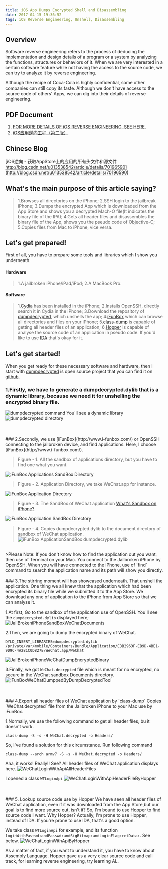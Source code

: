 ```yaml
---
title: iOS App Dumps Encrypted Shell and Disassembling
date: 2017-04-15 19:36:52
tags: iOS Reverse Engineering, Unshell, Disassembling
---
```


## Overview
Software reverse engineering refers to the process of deducing the implementation and design details of a program or a system by analyzing the functions, structures or behaviors of it. When we are very interested in a certain software feature while not having the access to the source code, we can try to analyze it by reverse engineering.

Although the recipe of Coca-Cola is highly confidential, some other companies can still copy its taste. Although we don't have access to the source code of others' Apps, we can dig into their details of reverse engineering.

## PDF Document
1. [FOR MORE DETAILS OF iOS REVERSE ENGINEERING, SEE HERE.](https://drive.google.com/file/d/0B9vGMCW0Vvs3UHd0b0UwQ2x1OUk/view?usp=sharing)
2. [iOS应用逆向工程（第二版）](http://download.csdn.net/detail/u013538542/9815713)

## Chinese Blog
[iOS逆向 - 获取AppStore上的应用的所有头文件和源文件  http://blog.csdn.net/u013538542/article/details/70196590](http://blog.csdn.net/u013538542/article/details/70196590)


## What's the main purpose of this article saying?
>1.Browses all directories on the iPhone;
>2.SSH login to the jailbreak iPhone;
>3.Dumps the encrypted App which is downloaded from the App Store and shows you a decrypted Mach-O file(It indicates the binary file of the IPA);
>4.Gets all header files and disassembles the binary file of the App, shows you the pseudo code of Objective-C;
>5.Copies files from Mac to iPhone, vice versa.

## Let's get prepared!
First of all, you have to prepare some tools and libraries which I show you underneath.
#### Hardware
>1.A jailbroken iPhone/iPad/iPod;
>2.A MacBook Pro.

#### Software
>1.[Cydia](https://en.wikipedia.org/wiki/Cydia) has been installed in the iPhone;
>2.Installs OpenSSH, directly search it in Cydia in the iPhone;
>3.Download the repository of [dumpdecrypted](https://github.com/VictorZhang2014/dumpdecrypted), which unshells the app;
>4.[iFunBox](http://www.i-funbox.com/) which can browse all directories and files on your iPhone;
>5.[class-dump](http://stevenygard.com/projects/class-dump/) is capable of getting all header files of an application;
>6.[Hopper](https://www.hopperapp.com/) is capable of analyse the source code of an application in pseudo code. If you'd like to use [IDA](https://www.hex-rays.com/products/ida/) that's okay for it.

## Let's get started!
When you get ready for these necessary software and hardware, then I start with [dumpdecrypted](https://github.com/VictorZhang2014/dumpdecrypted) is open source project that you can find it on [github]((https://github.com/VictorZhang2014/dumpdecrypted)).

### 1.Firstly, we have to generate a dumpdecrypted.dylib that is a dynamic library, because we need it for unshelling the encrypted binary file.
![dumpdecrypted command](/img/dumpdecryptedCommand.png)
You'll see a dynamic library
![dumpdecrypted directory](/img/dumpdecryptedDirectory.png)


<br/>
<br/>
### 2.Secondly, we use [iFunBox](http://www.i-funbox.com/) or OpenSSH connecting to the jailbroken device, and find applications.
Here, I choose [iFunBox](http://www.i-funbox.com/).

>Figure - 1. All the sandbox of applications directory, but you have to find one what you want.

![iFunBox Applications SandBox Directory](/img/iFunBoxApplicationsSandBoxDir.png)

>Figure - 2. Application Directory, we take WeChat.app for instance.

![iFunBox Application Directory](/img/iFunBoxApplicationDirectory.png)

>Figure - 3. The SandBox of WeChat application  [What's Sandbox on iPhone?](https://developer.apple.com/library/content/documentation/Security/Conceptual/AppSandboxDesignGuide/AboutAppSandbox/AboutAppSandbox.html)

![iFunBox Application SandBox Directory](/img/iFunBoxApplicationSandBoxDirectory.png)

>Figure - 4. Copies dumpdecrypted.dylib to the document directory of sandbox of WeChat application.
![iFunBox ApplicationSandBox dumpdecrypted.dylib](/img/iFunBoxApplicationSandBoxDumpDecrypted.png)

<br/>
>Please Note: If you don't know how to find the application out you want, then use of Terminal on your Mac.  You connect to the Jailbroken iPhone by OpenSSH. When you will have connected to the iPhone, use of `find` command to search the application name and its path will show you directly.


<br/>
<br/>
### 3.The stirring moment will has showcased underneath. That unshell the application. One thing we all knew that the application which had been encrypted its binary file while we submitted it to the App Store. We download any one of application to the iPhone from App Store so that we can analyse it.

1.At first, Go to the sandbox of the application use of OpenSSH. You'll see the `dumpdecrypted.dylib` displayed here;
![JailBrokeniPhoneSandBoxWeChatDocuments](/img/JailBrokeniPhoneSandBoxWeChatDocuments.png)

2.Then, we are going to dump the encrypted binary of WeChat.
```
DYLD_INSERT_LIBRARIES=dumpdecrypted.dylib /private/var/mobile/Containers/Bundle/Application/EBB2963F-EB9D-4BE1-9D9C-4A281C0D827E/WeChat.app/WeChat
```
![JailBrokeniPhoneWeChatDumpEncryptedBinary](/img/JailBrokeniPhoneWeChatDumpEncryptedBinary.png)

3.Finally, we got `WeChat.decrypted` file which is meant for no encrypted, no secure in the WeChat sandbox Documents directory.
![iFunBoxWeChatDumppedByDumpDecryptedTool](/img/iFunBoxWeChatDumppedByDumpDecryptedTool.png) 


<br/>
<br/>
### 4.Export all header files of WeChat application by `class-dump`
Copies `WeChat.decrypted` file from the Jailbroken iPhone to your Mac use by iFunBox.

1.Normally, we use the following command to get all header files, bu it doesn't work.
```
class-dump -S -s -H WeChat.decrypted -o Headers/
```
So, I've found a solution for this circumstance. Run following command 
```
class-dump --arch armv7 -S -s -H WeChat.decrypted -o Headers/
```
Aha, it works! Really!!
See? All header files of WeChat application displays here.
![WeChatLoginWithApiAllHeaderFiles](/img/WeChatLoginWithApiAllHeaderFiles.png)

I opened a class `WTLoginApi`
![WeChatLoginWithApiHeaderFileByHopper](/img/WeChatLoginWithApiHeaderFileByHopper.png)


<br/>
<br/>
### 5. Lookup source code use by Hopper
We have seen all header files of WeChat application, even if it was downloaded from the App Store,but our goal is to find more source out, isn't it?
So, I'm bound to use Hopper to find source code I want. 
Why Hopper? Actually, I'm prone to use Hopper, instead of IDA. If you're prone to use IDA, that's a good option.

We take class `WTLoginApi` for example, and its function `loginWithPasswd:andPasswd:andSigBitmap:andLoginFlag:retData:`. See below.
![WeChatLoginWithApiByHopper](/img/WeChatLoginWithApiByHopper.png)


As a matter of fact, if you want to understand it, you have to know about Assembly Language. Hopper gave us a very clear source code and call track, for learning reverse engineering, try learning AL.






